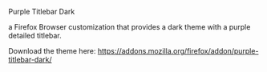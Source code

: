 Purple Titlebar Dark

a Firefox Browser customization that provides a dark theme with a purple detailed titlebar.

Download the theme here: https://addons.mozilla.org/firefox/addon/purple-titlebar-dark/
